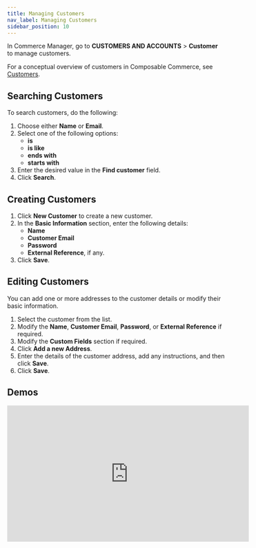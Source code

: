 ```yaml
---
title: Managing Customers
nav_label: Managing Customers
sidebar_position: 10
---
```


In Commerce Manager, go to **CUSTOMERS AND ACCOUNTS** > **Customer** to manage customers.

For a conceptual overview of customers in Composable Commerce, see [Customers](/docs/customer-management/customers).

## Searching Customers

To search customers, do the following:

1. Choose either **Name** or **Email**.
1. Select one of the following options:
    - **is**
    - **is like**
    - **ends with**
    - **starts with**
1. Enter the desired value in the **Find customer** field.
1. Click **Search**. 

## Creating Customers

1. Click **New Customer** to create a new customer.
1. In the **Basic Information** section, enter the following details:
    - **Name**
    - **Customer Email**
    - **Password**
    - **External Reference**, if any.
1. Click **Save**.

## Editing Customers

You can add one or more addresses to the customer details or modify their basic information.

1. Select the customer from the list.
1. Modify the **Name**, **Customer Email**, **Password**, or **External Reference** if required.
1. Modify the **Custom Fields** section if required.
1. Click **Add a new Address**.
1. Enter the details of the customer address, add any instructions, and then click **Save**.
1. Click **Save**.

## Demos

<iframe width="560" height="315" src="https://www.youtube.com/embed/iE5VpO4GS1k" title="Extend a Customer Resource using Flows" frameborder="0" allow="accelerometer; autoplay; clipboard-write; encrypted-media; gyroscope; picture-in-picture; web-share" referrerpolicy="strict-origin-when-cross-origin" allowfullscreen></iframe>
